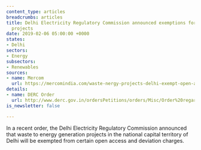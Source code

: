 ```yaml
---
content_type: articles
breadcrumbs: articles
title: Delhi Electricity Regulatory Commission announced exemptions for waste-to-energy
  projects
date: 2019-02-06 05:00:00 +0000
states:
- Delhi
sectors:
- Energy
subsectors:
- Renewables
sources:
- name: Mercom
  url: https://mercomindia.com/waste-nergy-projects-delhi-exempt-open-access-deviation/
details:
- name: DERC Order
  url: http://www.derc.gov.in/ordersPetitions/orders/Misc/Order%20regarding%20exemption%20of%20various%20charges%20under%20open%20access%20&%20DSM%20for%20waste%20to%20energy%20Projects..pdf
is_newsletter: false

---
```

In a recent order, the Delhi Electricity Regulatory Commission announced that waste to energy generation projects in the national capital territory of Delhi will be exempted from certain open access and deviation charges.
